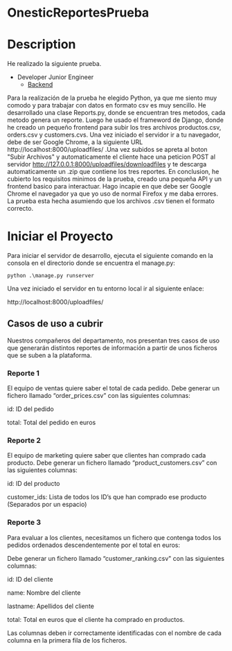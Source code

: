 # OnesticReportesPrueba

# Description


He realizado la siguiente prueba.

* Developer Junior Engineer
  * [Backend](https://github.com/onestic/interviews/tree/main/developer_junior_engineer/backend)

Para la realización de la prueba he elegido Python, ya que me siento muy comodo y para trabajar con
datos en formato csv es muy sencillo. He desarrollado una clase Reports.py, donde se encuentran tres metodos, cada metodo genera un reporte. Luego he usado el frameword de Django, donde 
he creado un pequeño frontend para subir los tres archivos productos.csv, orders.csv y customers.cvs.
Una vez iniciado el servidor ir a tu navegador, debe de ser Google Chrome, a la siguiente URL http://localhost:8000/uploadfiles/ .Una vez subidos se apreta al boton "Subir Archivos" y automaticamente el cliente hace una peticion POST al servidor http://127.0.0.1:8000/uploadfiles/downloadfiles y te descarga automaticamente un .zip que contiene los tres reportes. En conclusion, he cubierto los requisitos minimos de la prueba, creado una pequeña API y un frontend basico para interactuar. Hago incapie en que debe ser Google Chrome el navegador ya que yo uso de normal Firefox y me daba errores. La prueba esta hecha asumiendo que los archivos .csv tienen el formato correcto.

# Iniciar el Proyecto

Para iniciar el servidor de desarrollo, ejecuta el siguiente comando en la consola 
en el directorio donde se encuentra el manage.py:

```
python .\manage.py runserver
```

Una vez iniciado el servidor en tu entorno local ir al siguiente enlace:

http://localhost:8000/uploadfiles/


## Casos de uso a cubrir

Nuestros compañeros del departamento, nos presentan tres casos de uso que generarán distintos reportes de información a partir de unos ficheros que se suben a la plataforma.

### Reporte 1

El equipo de ventas quiere saber el total de cada pedido. Debe generar un fichero llamado “order_prices.csv” con las siguientes columnas: 

id: ID del pedido

total: Total del pedido en euros

### Reporte 2

El equipo de marketing quiere saber que clientes han comprado cada producto. Debe generar un fichero llamado “product_customers.csv” con las siguientes columnas: 

id: ID del producto

customer_ids: Lista de todos los ID’s que han comprado ese producto (Separados por un espacio)

### Reporte 3

 Para evaluar a los clientes, necesitamos un fichero que contenga todos los pedidos ordenados descendentemente por el total en euros:

Debe generar un fichero llamado “customer_ranking.csv" con las siguientes columnas: 

id: ID del cliente

name: Nombre del cliente

lastname: Apellidos del cliente

total: Total en euros que el cliente ha comprado en productos.

Las columnas deben ir correctamente identificadas con el nombre de cada columna en la primera fila de los ficheros.

